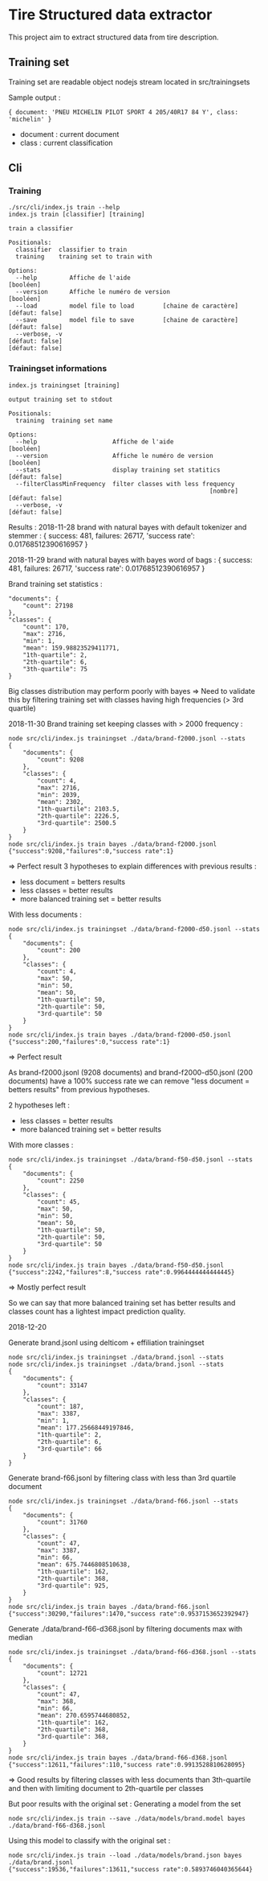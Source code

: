 # Tire Structured data extractor

This project aim to extract structured data from tire description.

## Training set

Training set are readable object nodejs stream located in src/trainingsets

Sample output :
```
{ document: 'PNEU MICHELIN PILOT SPORT 4 205/40R17 84 Y', class: 'michelin' }
```

 * document : current document
 * class : current classification


## Cli

### Training
```
./src/cli/index.js train --help
index.js train [classifier] [training]

train a classifier

Positionals:
  classifier  classifier to train
  training    training set to train with

Options:
  --help         Affiche de l'aide                                     [booléen]
  --version      Affiche le numéro de version                          [booléen]
  --load         model file to load        [chaine de caractère] [défaut: false]
  --save         model file to save        [chaine de caractère] [défaut: false]
  --verbose, -v                                                  [défaut: false]                                                 [défaut: false]
```

### Trainingset informations
```
index.js trainingset [training]

output training set to stdout

Positionals:
  training  training set name

Options:
  --help                     Affiche de l'aide                         [booléen]
  --version                  Affiche le numéro de version              [booléen]
  --stats                    display training set statitics      [défaut: false]
  --filterClassMinFrequency  filter classes with less frequency
                                                        [nombre] [défaut: false]
  --verbose, -v                                                  [défaut: false]
```

Results :
2018-11-28 brand with natural bayes with default tokenizer and stemmer :
{ success: 481,
  failures: 26717,
  'success rate': 0.01768512390616957 }

2018-11-29 brand with natural bayes with bayes word of bags :
{ success: 481,
  failures: 26717,
  'success rate': 0.01768512390616957 }

Brand training set statistics : 
```
"documents": {
    "count": 27198
},
"classes": {
    "count": 170,
    "max": 2716,
    "min": 1,
    "mean": 159.98823529411771,
    "1th-quartile": 2,
    "2th-quartile": 6,
    "3th-quartile": 75
}    
```
Big classes distribution may perform poorly with bayes => Need to validate this by filtering training set with
classes having high frequencies (> 3rd quartile) 

2018-11-30
Brand training set keeping classes with > 2000 frequency :
```
node src/cli/index.js trainingset ./data/brand-f2000.jsonl --stats
{
    "documents": {
        "count": 9208
    },
    "classes": {
        "count": 4,
        "max": 2716,
        "min": 2039,
        "mean": 2302,
        "1th-quartile": 2103.5,
        "2th-quartile": 2226.5,
        "3rd-quartile": 2500.5
    }
}
node src/cli/index.js train bayes ./data/brand-f2000.jsonl
{"success":9208,"failures":0,"success rate":1}
```
=> Perfect result
3 hypotheses to explain differences with previous results :
 * less document = betters results
 * less classes = better results
 * more balanced training set = better results

With  less documents : 
```
node src/cli/index.js trainingset ./data/brand-f2000-d50.jsonl --stats
{
    "documents": {
        "count": 200
    },
    "classes": {
        "count": 4,
        "max": 50,
        "min": 50,
        "mean": 50,
        "1th-quartile": 50,
        "2th-quartile": 50,
        "3rd-quartile": 50
    }
}
node src/cli/index.js train bayes ./data/brand-f2000-d50.jsonl 
{"success":200,"failures":0,"success rate":1}
```
=> Perfect result

As brand-f2000.jsonl (9208 documents) and brand-f2000-d50.jsonl (200 documents) have a 100% success rate we can remove "less document = betters results" from previous hypotheses.  

2 hypotheses left :
 * less classes = better results
 * more balanced training set = better results

With more classes :
```
node src/cli/index.js trainingset ./data/brand-f50-d50.jsonl --stats
{
    "documents": {
        "count": 2250
    },
    "classes": {
        "count": 45,
        "max": 50,
        "min": 50,
        "mean": 50,
        "1th-quartile": 50,
        "2th-quartile": 50,
        "3rd-quartile": 50
    }
}
node src/cli/index.js train bayes ./data/brand-f50-d50.jsonl 
{"success":2242,"failures":8,"success rate":0.9964444444444445}
```

=> Mostly perfect result

So we can say that more balanced training set has better results and classes count has a lightest impact prediction quality.

2018-12-20

Generate brand.jsonl using delticom + effiliation trainingset
```
node src/cli/index.js trainingset ./data/brand.jsonl --stats
node src/cli/index.js trainingset ./data/brand.jsonl --stats
{
    "documents": {
        "count": 33147
    },
    "classes": {
        "count": 187,
        "max": 3387,
        "min": 1,
        "mean": 177.25668449197846,
        "1th-quartile": 2,
        "2th-quartile": 6,
        "3rd-quartile": 66
    }
}
```
Generate  brand-f66.jsonl by filtering class with less than 3rd quartile document
```
node src/cli/index.js trainingset ./data/brand-f66.jsonl --stats
{
    "documents": {
        "count": 31760
    },
    "classes": {
        "count": 47,
        "max": 3387,
        "min": 66,
        "mean": 675.7446808510638,
        "1th-quartile": 162,
        "2th-quartile": 368,
        "3rd-quartile": 925,
    }
}
node src/cli/index.js train bayes ./data/brand-f66.jsonl
{"success":30290,"failures":1470,"success rate":0.9537153652392947}
```

Generate ./data/brand-f66-d368.jsonl by filtering documents max with median
```
node src/cli/index.js trainingset ./data/brand-f66-d368.jsonl --stats
{
    "documents": {
        "count": 12721
    },
    "classes": {
        "count": 47,
        "max": 368,
        "min": 66,
        "mean": 270.6595744680852,
        "1th-quartile": 162,
        "2th-quartile": 368,
        "3rd-quartile": 368,
    }
}
node src/cli/index.js train bayes ./data/brand-f66-d368.jsonl
{"success":12611,"failures":110,"success rate":0.9913528810628095}
```
=> Good results by filtering classes with less documents than 3th-quartile and then with limiting document to 2th-quartile per classes

But poor results with the original set :
Generating a model from the set
```
node src/cli/index.js train --save ./data/models/brand.model bayes ./data/brand-f66-d368.jsonl
```
Using this model to classify with the original set :
```
node src/cli/index.js train --load ./data/models/brand.json bayes ./data/brand.jsonl
{"success":19536,"failures":13611,"success rate":0.5893746040365644}
```
